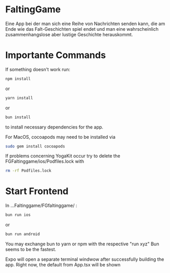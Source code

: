 # FaltingGame
Eine App bei der man sich eine Reihe von Nachrichten senden kann, die am Ende wie das Falt-Geschichten spiel endet und man eine wahrscheinlich zusammenhangslose aber lustige Geschichte herauskommt.

# Importante Commands
If something doesn't work run:
  ```zsh
  npm install
  ```
  or
  ```zsh
  yarn install
  ```
  or
  ```zsh
  bun install
  ```
to install necessary dependencies for the app.


For MacOS, cocoapods may need to be installed via
  ```zsh
  sudo gem install cocoapods
  ```
If problems concerning YogaKit occur try to delete the FGFaltinggame/ios/Podfiles.lock with
  ```zsh
  rm -rf Podfiles.lock
  ```

# Start Frontend
In ...Faltinggame/FGfaltinggame/ :

```zsh
bun run ios
```
or

```zsh
bun run android
```

You may exchange bun to yarn or npm with the respective "run xyz"
Bun seems to be the fastest.

Expo will open a separate terminal windwow after successfully building the app. Right now, the default from App.tsx will be shown
